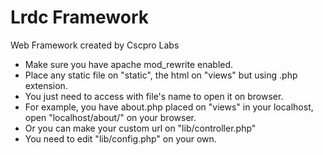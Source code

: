 # Lrdc Framework
Web Framework created by Cscpro Labs

- Make sure you have apache mod_rewrite enabled.
- Place any static file on "static", the html on "views" but using .php extension.
- You just need to access with file's name to open it on browser.
- For example, you have about.php placed on "views" in your localhost, open "localhost/about/" on your browser.
- Or you can make your custom url on "lib/controller.php"
- You need to edit "lib/config.php" on your own.
